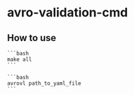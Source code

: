 # avro-validation-cmd

## How to use

    ```bash
    make all
    ```

    ```bash
    avrovl path_to_yaml_file
    ```

